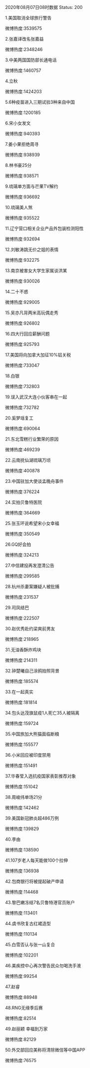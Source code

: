 2020年08月07日08时数据
Status: 200

1.美国取消全球旅行警告

微博热度:3539575

2.张嘉译改名张嘉益

微博热度:2348246

3.中美两国国防部长通电话

微博热度:1460757

4.立秋

微博热度:1424203

5.6种疫苗进入三期试验3种来自中国

微博热度:1200185

6.宋小女发文

微博热度:940393

7.姜小果拒绝周寻

微博热度:938939

8.林书豪25分

微博热度:938571

9.琉璃单方面与芒果TV解约

微博热度:936692

10.琉璃美人煞

微博热度:935522

11.辽宁营口相关企业产品外包装检测阳性

微博热度:932694

12.刘敏涛跳无价之姐的表情

微博热度:932275

13.南京被害女大学生家属谈洪某

微博热度:930026

14.二十不惑

微博热度:929005

15.吴亦凡背两米高玩偶走秀

微博热度:926802

16.四大行回应薪酬问题

微博热度:925793

17.美国将向加拿大加征10%铝关税

微博热度:733047

18.白银

微博热度:732803

19.误入武汉大连小伙客串在一起

微博热度:732782

20.奚梦瑶复工

微博热度:690064

21.东北雪糕行业繁荣的原因

微博热度:469239

22.云南抚仙湖琉璃万顷

微博热度:400878

23.中国驻加大使谈孟晚舟事件

微博热度:376224

24.实拍贝鲁特医院

微博热度:364669

25.张玉环说希望宋小女幸福

微博热度:350549

26.GQ好会拍

微博热度:324213

27.中信建投再发澄清公告

微博热度:299585

28.杭州杀妻案嫌疑人被批捕

微博热度:231537

29.司凤结巴

微博热度:222507

30.赵优秀赴约梁爽前男友

微博热度:218965

31.无油香酥炸鸡块

微博热度:214311

32.钟楚曦自己涂鸦拍照背景

微博热度:185574

33.在一起真实

微博热度:181814

34.包头达茂旗鼠疫1人死亡35人被隔离

微博热度:159724

35.中国旅加大熊猫面临断粮

微博热度:155577

36.小米回应被印度禁用

微博热度:151491

37.华春莹入选抗疫国家表彰推荐对象

微博热度:151042

38.周峻纬单场21分

微博热度:142462

39.美国新冠肺炎超486万例

微博热度:139829

40.李由

微博热度:138590

41.107岁老人每天能做100个拉伸

微博热度:136938

42.包商银行将被提起破产申请

微博热度:114468

43.黎巴嫩冻结7名贝鲁特港官员账户

微博热度:113401

44.虞书欣复古红裙造型

微博热度:110134

45.白雪否认与张一山复合

微博热度:102201

46.美疾控中心再次警告民众勿喝洗手液

微博热度:99254

47.赵睿

微博热度:88948

48.RNG无缘季后赛

微博热度:82514

49.赵丽颖 幸福到万家

微博热度:82129

50.外交部回应美称将清除微信等中国APP

微博热度:76575

